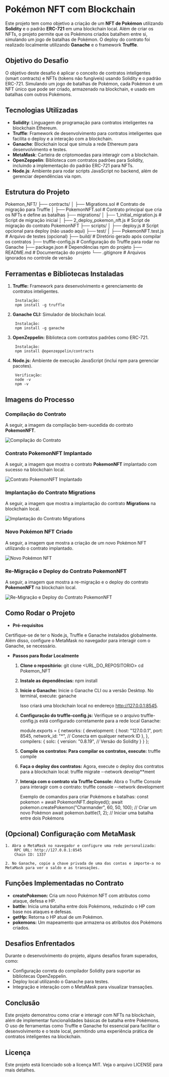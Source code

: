 # Pokémon NFT com Blockchain

Este projeto tem como objetivo a criação de um **NFT de Pokémon** utilizando **Solidity** e o padrão **ERC-721** em uma blockchain local. Além de criar os NFTs, o projeto permite que os Pokémons criados batalhem entre si, simulando um jogo de batalhas de Pokémon. O deploy do contrato foi realizado localmente utilizando **Ganache** e o framework **Truffle**.

## Objetivo do Desafio

O objetivo deste desafio é aplicar o conceito de contratos inteligentes (smart contracts) e NFTs (tokens não fungíveis) usando Solidity e o padrão ERC-721. Simulando um jogo de batalhas de Pokémon, cada Pokémon é um NFT único que pode ser criado, armazenado na blockchain, e usado em batalhas com outros Pokémons.

## Tecnologias Utilizadas

- **Solidity**: Linguagem de programação para contratos inteligentes na blockchain Ethereum.
- **Truffle**: Framework de desenvolvimento para contratos inteligentes que facilita o deploy e a interação com a blockchain.
- **Ganache**: Blockchain local que simula a rede Ethereum para desenvolvimento e testes.
- **MetaMask**: Carteira de criptomoedas para interagir com a blockchain.
- **OpenZeppelin**: Biblioteca com contratos padrões para Solidity, incluindo a implementação do padrão ERC-721 para NFTs.
- **Node.js**: Ambiente para rodar scripts JavaScript no backend, além de gerenciar dependências via npm.

## Estrutura do Projeto

Pokemon_NFT/
├── contracts/
│   ├── Migrations.sol              # Contrato de migração para Truffle
│   ├── PokemonNFT.sol              # Contrato principal que cria os NFTs e define as batalhas
├── migrations/
│   ├── 1_initial_migration.js      # Script de migração inicial
│   ├── 2_deploy_pokemon_nft.js     # Script de migração do contrato PokemonNFT
├── scripts/
│   ├── deploy.js                   # Script opcional para deploy (não usado aqui)
├── test/
│   ├── PokemonNFT.test.js          # Arquivo de testes (opcional)
├── build/                          # Diretório gerado após compilar os contratos
├── truffle-config.js               # Configuração do Truffle para rodar no Ganache
├── package.json                    # Dependências npm do projeto
├── README.md                       # Documentação do projeto
└── .gitignore                      # Arquivos ignorados no controle de versão

## Ferramentas e Bibliotecas Instaladas

1. **Truffle:** Framework para desenvolvimento e gerenciamento de contratos inteligentes.

        Instalação:
        npm install -g truffle

2. **Ganache CLI:** Simulador de blockchain local.

        Instalação:
        npm install -g ganache

3. **OpenZeppelin:** Biblioteca com contratos padrões como ERC-721.

        Instalação:
        npm install @openzeppelin/contracts

4. **Node.js:** Ambiente de execução JavaScript (inclui npm para gerenciar pacotes).

        Verificação:
        node -v
        npm -v

## Imagens do Processo

### Compilação do Contrato

A seguir, a imagem da compilação bem-sucedida do contrato **PokemonNFT**.

![Compilação do Contrato](./images/Compilacao_Contrato.PNG)

### Contrato PokemonNFT Implantado

A seguir, a imagem que mostra o contrato **PokemonNFT** implantado com sucesso na blockchain local.

![Contrato PokemonNFT Implantado](./images/Contrato_PokemonNFT_Implantado.png)

### Implantação do Contrato Migrations

A seguir, a imagem que mostra a implantação do contrato **Migrations** na blockchain local.

![Implantação do Contrato Migrations](./images/Implantacao_Contrato_Migrations.PNG)

### Novo Pokémon NFT Criado

A seguir, a imagem que mostra a criação de um novo Pokémon NFT utilizando o contrato implantado.

![Novo Pokémon NFT](./images/Novo_PokemonNFT.PNG)

### Re-Migração e Deploy do Contrato PokemonNFT

A seguir, a imagem que mostra a re-migração e o deploy do contrato **PokemonNFT** na blockchain local.

![Re-Migração e Deploy do Contrato PokemonNFT](./images/Re_Migracao_Deploy_PokemonNFT.PNG)

## Como Rodar o Projeto

- **Pré-requisitos**

Certifique-se de ter o Node.js, Truffle e Ganache instalados globalmente. Além disso, configure o MetaMask no navegador para interagir com o Ganache, se necessário.

- **Passos para Rodar Localmente**

    1. **Clone o repositório:**
        git clone <URL_DO_REPOSITORIO>
        cd Pokemon_NFT

    2. **Instale as dependências:**
        npm install

    3. **Inicie o Ganache:** Inicie o Ganache CLI ou a versão Desktop. No terminal, execute:
        ganache

        Isso criará uma blockchain local no endereço <http://127.0.0.1:8545>.

    4. **Configuração do truffle-config.js:**
        Verifique se o arquivo truffle-config.js está configurado corretamente para a rede local Ganache:

        module.exports = {
            networks: {
            development: {
                host: "127.0.0.1",
                port: 8545,
                network_id: "*", // Conecta em qualquer network ID
                },
            },
            compilers: {
                solc: {
                    version: "0.8.19", // Versão do Solidity
                }
            }
        };

    5. **Compile os contratos: Para compilar os contratos, execute:**
        truffle compile

    6. **Faça o deploy dos contratos:** Agora, execute o deploy dos contratos para a blockchain local:
        truffle migrate --network develop**ment

    7. **Interaja com o contrato via Truffle Console:** Abra o Truffle Console para interagir com o contrato:
        truffle console --network development

        Exemplo de comandos para criar Pokémons e batalhas:
        const pokemon = await PokemonNFT.deployed();
        await pokemon.createPokemon("Charmander", 60, 50, 100); // Criar um novo Pokémon
        await pokemon.battle(1, 2); // Iniciar uma batalha entre dois Pokémons

## (Opcional) Configuração com MetaMask

    1. Abra o MetaMask no navegador e configure uma rede personalizada:
        RPC URL: http://127.0.0.1:8545
        Chain ID: 1337

    2. No Ganache, copie a chave privada de uma das contas e importe-a no MetaMask para ver o saldo e as transações.

## Funções Implementadas no Contrato

- **createPokemon:** Cria um novo Pokémon NFT com atributos como ataque, defesa e HP.
- **battle:** Inicia uma batalha entre dois Pokémons, reduzindo o HP com base nos ataques e defesas.
- **getHp:** Retorna o HP atual de um Pokémon.
- **pokemons:** Um mapeamento que armazena os atributos dos Pokémons criados.

## Desafios Enfrentados

Durante o desenvolvimento do projeto, alguns desafios foram superados, como:

- Configuração correta do compilador Solidity para suportar as bibliotecas OpenZeppelin.
- Deploy local utilizando o Ganache para testes.
- Integração e interação com o MetaMask para visualizar transações.

## Conclusão

Este projeto demonstrou como criar e interagir com NFTs na blockchain, além de implementar funcionalidades básicas de batalha entre Pokémons. O uso de ferramentas como Truffle e Ganache foi essencial para facilitar o desenvolvimento e o teste local, permitindo uma experiência prática de contratos inteligentes na blockchain.

## Licença

Este projeto está licenciado sob a licença MIT. Veja o arquivo LICENSE para mais detalhes.
